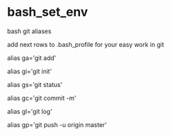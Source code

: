 # bash_set_env
bash git aliases

add next rows to .bash_profile for your easy work in git


alias ga='git add'

alias gi='git init'

alias gs='git status'

alias gc='git commit -m'

alias gl='git log'

alias gp='git push -u origin master'

